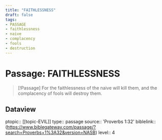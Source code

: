 ```yaml
---
title: "FAITHLESSNESS"
draft: false
tags:
- PASSAGE
- faithlessness
- naive
- complacency
- fools
- destruction
---
```


# Passage: FAITHLESSNESS
> [!Passage]
> For the faithlessness of the naive will kill them,
> and the complacency of fools will destroy them.

## Dataview
ptopic:: [[topic-EVIL]]
type:: passage
source:: 'Proverbs 1:32'
biblelink:: (https://www.biblegateway.com/passage/?search=Proverbs+1%3A32&version=NASB)
level:: 4